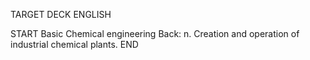 TARGET DECK
ENGLISH

START
Basic
Chemical engineering
Back: n. Creation and operation of industrial chemical plants.
END
